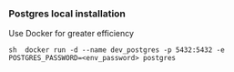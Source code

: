 ### Postgres local installation

Use Docker for greater efficiency

`sh 
docker run -d --name dev_postgres -p 5432:5432 -e POSTGRES_PASSWORD=<env_password> postgres
`

